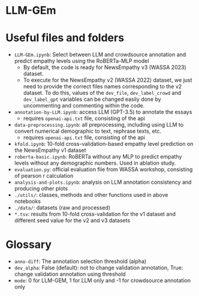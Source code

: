 # LLM-GEm

# Useful files and folders
- `LLM-GEm.ipynb`: Select between LLM and crowdsource annotation and predict empathy levels using the RoBERTa-MLP model
	- By default, the code is ready for NewsEmpathy v3 (WASSA 2023) dataset. 
	- To execute for the NewsEmpathy v2 (WASSA 2022) dataset, we just need to provide the correct files names corresponding to the v2 dataset. To do this, values of the `dev_file`, `dev_label_crowd` and `dev_label_gpt` variables can be changed  easily done by uncommenting and commenting within the code.   
- `annotation-by-LLM.ipynb`: access LLM (GPT-3.5) to annotate the essays
	- requires `openai-api.txt` file, consisting of the api
- `data-preprocessing.ipynb`: all preprocessing, including using LLM to convert numerical demographic to text, rephrase texts, etc.
	- requires `openai-api.txt` file, consisting of the api
- `kfold.ipynb`: 10-fold cross-validation-based empathy level prediction on the NewsEmpathy v1 dataset
- `roberta-basic.ipynb`: RoBERTa without any MLP to predict empathy levels without any demographic numbers. Used in ablation study.
- `evaluation.py`: official evaluation file from WASSA workshop, consisting of pearson r calculation
- `analysis-and-plots.ipynb`: analysis on LLM annotation consistency and producing other plots
- `./utils/`: classes, methods and other functions used in above notebooks
- `./data/`: datasets (raw and processed)
- `*.tsv`: results from 10-fold cross-validation for the v1 dataset and different seed value for the v2 and v3 datasets

# Glossary
- `anno-diff`: The annotation selection threshold (alpha)
- `dev_alpha`: False (default): not to change validation annotation, True: change validation annotation using threshold
- `mode`: 0 for LLM-GEM, 1 for LLM only and -1 for crowdsource annotation only

